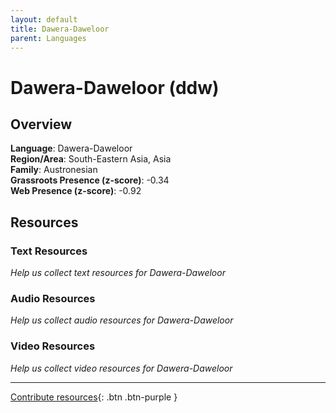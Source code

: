 ```yaml
---
layout: default
title: Dawera-Daweloor
parent: Languages
---
```


# Dawera-Daweloor (ddw)

## Overview

**Language**: Dawera-Daweloor  
**Region/Area**: South-Eastern Asia, Asia  
**Family**: Austronesian  
**Grassroots Presence (z-score)**: -0.34  
**Web Presence (z-score)**: -0.92  

## Resources

### Text Resources
*Help us collect text resources for Dawera-Daweloor*

### Audio Resources
*Help us collect audio resources for Dawera-Daweloor*

### Video Resources
*Help us collect video resources for Dawera-Daweloor*

---

[Contribute resources](https://forms.office.com/e/1SfLJx3u1r){: .btn .btn-purple }
